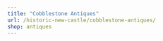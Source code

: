 ```yaml
---
title: "Cobblestone Antiques"
url: /historic-new-castle/cobblestone-antiques/
shop: antiques
---
```

